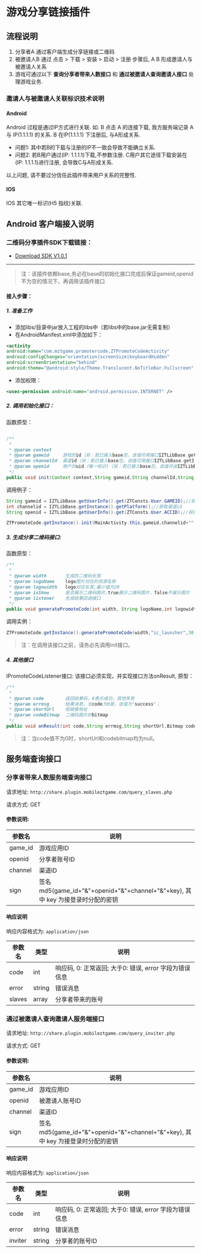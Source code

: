 游戏分享链接插件
==========================

## 流程说明

1. 分享者A 通过客户端生成分享链接或二维码
2. 被邀请人B 通过 点击 > 下载 > 安装 > 启动 > 注册 步骤后, A B 形成邀请人与被邀请人关系
3. 游戏可通过以下 **查询分享者带来人数接口** 和 **通过被邀请人查询邀请人接口** 处理游戏业务.

### 邀请人与被邀请人关联标识技术说明

#### Android
Android 过程是通过IP方式进行关联. 如:
B 点击 A 的连接下载, 我方服务端记录 A 与 IP(1.1.1.1) 的关系.
B 在IP(1.1.1.1) 下注册后, 与A形成关系.

* 问题1: 其中若B的下载与注册的IP不一致会导致不能确立关系.
* 问题2: 若B用户通过(IP: 1.1.1.1)下载,不参数注册. C用户其它途径下载安装在(IP: 1.1.1.1)进行注册, 会导致C与A形成关系.

以上问题, 请不要过分信任此插件带来用户关系的完整性. 


#### IOS

IOS 其它唯一标识(H5 指纹)关联.


## Android 客户端接入说明

### 二维码分享插件SDK下载链接：

- [Download SDK V1.0.1](http://docs.mztgame.com/files/Android/plugin/ztpromotecode_v1.0.1.zip)

---------------------------------------------------------------------------------------------------------

> 注：该插件依赖base,务必在base的初始化接口完成后保证gameid,openid不为空的情况下，再调用该插件接口


#### 接入步骤：

##### 1. 准备工作

- 添加libs/目录中jar放入工程的libs中（若libs中的base.jar无需复制）  
- 在AndroidManifest.xml中添加如下：

~~~xml
<activity
android:name="com.mztgame.promotercode.ZTPromoteCodeActivity"
android:configChanges="orientation|screenSize|keyboardHidden"
android:screenOrientation="behind"
android:theme="@android:style/Theme.Translucent.NoTitleBar.Fullscreen" />
~~~

- 添加权限：

~~~xml
<uses-permission android:name="android.permission.INTERNET" />
~~~

##### 2. 调用初始化接口：

函数原型：  


~~~java

/**
 * 
 * @param context    
 * @param gameid     游戏的id（另：若已接入base包，该值可用接口IZTLibBase.getUserInfo().get(ZTConsts.User.GAMEID)获取)
 * @param channelId  渠道id（另：若已接入base包，该值可用接口IZTLibBase.getInstance().getPlatform()获取）
 * @param openid     用户的uid（唯一标识)（另：若已接入base包，该值可由IZTLibBase.getUserInfo().get(ZTConsts.User.ACCID)接口获取）
 */
public void init(Context context,String gameid,String channelId,String openid)
~~~
	
调用例子：

~~~java
String gameid = IZTLibBase.getUserInfo().get(ZTConsts.User.GAMEID);//获取gameid
int channelid = IZTLibBase.getInstance().getPlatform();//获取渠道id
String openid = IZTLibBase.getUserInfo().get(ZTConsts.User.ACCID);//获取openid

ZTPromoteCode.getInstance().init(MainActivity.this,gameid,channelid+"",openid);
~~~

##### 3. 生成分享二维码接口:

函数原型：

~~~java
/**
 * 
 * @param width       生成的二维码长宽
 * @param logoName    logo图片对应的资源名称
 * @param logowidth   logo对应长宽,最小值为20
 * @param isShow      是否展示二维码图片,true展示二维码图片，false不展示图片
 * @param listener    生成结果回调接口
 */
public void generatePromoteCode(int width, String logoName,int logowidth,boolean  isShow,IPromoteCodeListener listener)
~~~

调用实例：

~~~java
ZTPromoteCode.getInstance().generatePromoteCode(width,"ic_launcher",30,false,listener);
~~~

> 注：在调用该接口之前，请务必先调用init接口。


##### 4. 其他接口  

IPromoteCodeListener接口:
该接口必须实现，并实现接口方法onResult, 原型： 

~~~java
/**
 * 
 * @param code        返回结果码，0表示成功，其他失败
 * @param errmsg      结果消息，当code为0是，该值为"success"；
 * @param shortUrl    短链接地址
 * @param codeBitmap  二维码图片的bitmap
 */
public void onResult(int code,String errmsg,String shortUrl,Bitmap codeBitmap);
~~~

> 注：当code值不为0时，shortUrl和codebitmap均为null。

## 服务端查询接口

### 分享者带来人数服务端查询接口

请求地址: `http://share.plugin.mobileztgame.com/query_slaves.php` 

请求方式: GET

#### 参数说明:


| 参数名   | 说明          |
|---------|---------------|
| game_id | 游戏应用ID    |
| openid  | 分享者账号ID  |
| channel | 渠道ID        |
| sign    | 签名 md5(game_id+"&"+openid+"&"+channel+"&"+key), 其中 key 为接登录时分配的密钥 |


#### 响应说明

响应内容格式为: `application/json`

| 参数名  | 类型   | 说明          |
|---------|--------|---------------|
| code    | int    | 响应码, 0: 正常返回; 大于0: 错误, error 字段为错误信息  |
| error   | string | 错误消息           |
| slaves  | array  | 分享者带来的账号 |

### 通过被邀请人查询邀请人服务端接口

请求地址: `http://share.plugin.mobileztgame.com/query_inviter.php` 

请求方式: GET

#### 参数说明:

| 参数名   | 说明          |
|---------|---------------|
| game_id | 游戏应用ID    |
| openid  | 被邀请人账号ID  |
| channel | 渠道ID        |
| sign    | 签名 md5(game_id+"&"+openid+"&"+channel+"&"+key), 其中 key 为接登录时分配的密钥 |


#### 响应说明

响应内容格式为: `application/json`

| 参数名   | 类型   | 说明            |
|---------|--------|---------------|
| code    | int    | 响应码, 0: 正常返回; 大于0: 错误, error 字段为错误信息  |
| error   | string | 错误消息       |
| inviter | string | 分享者的账号ID |
